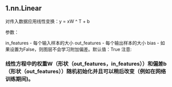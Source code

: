 ## 1.nn.Linear

对传入数据应用线性变换：y = xW ^ T + b

参数：

in_features - 每个输入样本的大小
out_features - 每个输出样本的大小
bias - 如果设置为False，则图层不会学习附加偏差。默认值：True
注意:
### 线性方程中的权重W（形状（out_features，in_features））和偏差b（形状（out_features））随机初始化并且可以稍后改变（例如在网络训练期间)。
